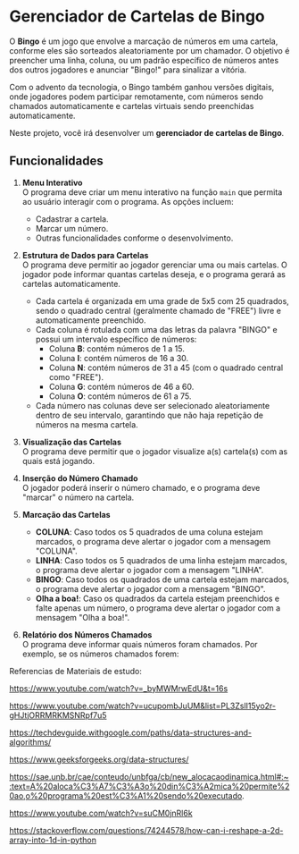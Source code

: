 # Gerenciador de Cartelas de Bingo

O **Bingo** é um jogo que envolve a marcação de números em uma cartela, conforme eles são sorteados aleatoriamente por um chamador. O objetivo é preencher uma linha, coluna, ou um padrão específico de números antes dos outros jogadores e anunciar "Bingo!" para sinalizar a vitória.

Com o advento da tecnologia, o Bingo também ganhou versões digitais, onde jogadores podem participar remotamente, com números sendo chamados automaticamente e cartelas virtuais sendo preenchidas automaticamente. 

Neste projeto, você irá desenvolver um **gerenciador de cartelas de Bingo**.

## Funcionalidades

1. **Menu Interativo**  
   O programa deve criar um menu interativo na função `main` que permita ao usuário interagir com o programa. As opções incluem:
   - Cadastrar a cartela.
   - Marcar um número.
   - Outras funcionalidades conforme o desenvolvimento.

2. **Estrutura de Dados para Cartelas**  
   O programa deve permitir ao jogador gerenciar uma ou mais cartelas. O jogador pode informar quantas cartelas deseja, e o programa gerará as cartelas automaticamente.

   - Cada cartela é organizada em uma grade de 5x5 com 25 quadrados, sendo o quadrado central (geralmente chamado de "FREE") livre e automaticamente preenchido.
   - Cada coluna é rotulada com uma das letras da palavra "BINGO" e possui um intervalo específico de números:
     - Coluna **B**: contém números de 1 a 15.
     - Coluna **I**: contém números de 16 a 30.
     - Coluna **N**: contém números de 31 a 45 (com o quadrado central como "FREE").
     - Coluna **G**: contém números de 46 a 60.
     - Coluna **O**: contém números de 61 a 75.
   - Cada número nas colunas deve ser selecionado aleatoriamente dentro de seu intervalo, garantindo que não haja repetição de números na mesma cartela.

3. **Visualização das Cartelas**  
   O programa deve permitir que o jogador visualize a(s) cartela(s) com as quais está jogando.

4. **Inserção do Número Chamado**  
   O jogador poderá inserir o número chamado, e o programa deve "marcar" o número na cartela.

5. **Marcação das Cartelas**  
   - **COLUNA**: Caso todos os 5 quadrados de uma coluna estejam marcados, o programa deve alertar o jogador com a mensagem "COLUNA".
   - **LINHA**: Caso todos os 5 quadrados de uma linha estejam marcados, o programa deve alertar o jogador com a mensagem "LINHA".
   - **BINGO**: Caso todos os quadrados de uma cartela estejam marcados, o programa deve alertar o jogador com a mensagem "BINGO".
   - **Olha a boa!**: Caso os quadrados da cartela estejam preenchidos e falte apenas um número, o programa deve alertar o jogador com a mensagem "Olha a boa!".

6. **Relatório dos Números Chamados**  
   O programa deve informar quais números foram chamados. Por exemplo, se os números chamados forem:




Referencias de Materiais de estudo:


https://www.youtube.com/watch?v=_byMWMrwEdU&t=16s

https://www.youtube.com/watch?v=ucupombJuUM&list=PL3ZslI15yo2r-gHJtjORRMRKMSNRpf7u5

https://techdevguide.withgoogle.com/paths/data-structures-and-algorithms/

https://www.geeksforgeeks.org/data-structures/

https://sae.unb.br/cae/conteudo/unbfga/cb/new_alocacaodinamica.html#:~:text=A%20aloca%C3%A7%C3%A3o%20din%C3%A2mica%20permite%20ao,o%20programa%20est%C3%A1%20sendo%20executado.

https://www.youtube.com/watch?v=suCM0jnRl6k

https://stackoverflow.com/questions/74244578/how-can-i-reshape-a-2d-array-into-1d-in-python